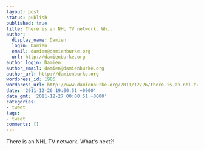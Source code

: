 ```yaml
---
layout: post
status: publish
published: true
title: There is an NHL TV network. Wh...
author:
  display_name: Damien
  login: Damien
  email: damien@damienburke.org
  url: http://damienburke.org
author_login: Damien
author_email: damien@damienburke.org
author_url: http://damienburke.org
wordpress_id: 1986
wordpress_url: http://www.damienburke.org/2011/12/26/there-is-an-nhl-tv-network-wh-4/
date: '2011-12-26 19:00:51 +0000'
date_gmt: '2011-12-27 00:00:51 +0000'
categories:
- tweet
tags:
- tweet
comments: []
---
```

<p>There is an NHL TV network. What's next?!</p>
